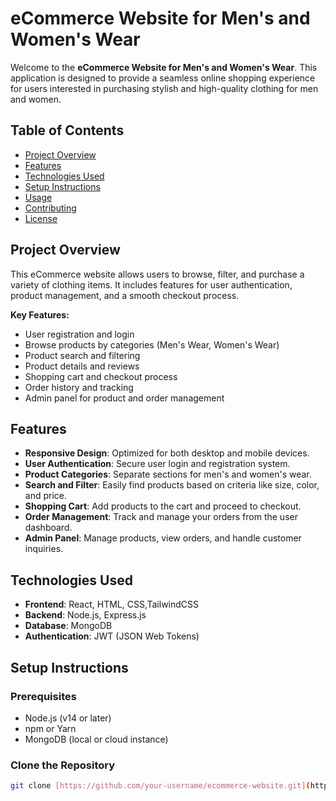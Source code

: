 
# eCommerce Website for Men's and Women's Wear

Welcome to the **eCommerce Website for Men's and Women's Wear**. This application is designed to provide a seamless online shopping experience for users interested in purchasing stylish and high-quality clothing for men and women.

## Table of Contents

- [Project Overview](#project-overview)
- [Features](#features)
- [Technologies Used](#technologies-used)
- [Setup Instructions](#setup-instructions)
- [Usage](#usage)
- [Contributing](#contributing)
- [License](#license)

## Project Overview

This eCommerce website allows users to browse, filter, and purchase a variety of clothing items. It includes features for user authentication, product management, and a smooth checkout process.

**Key Features:**

- User registration and login
- Browse products by categories (Men's Wear, Women's Wear)
- Product search and filtering
- Product details and reviews
- Shopping cart and checkout process
- Order history and tracking
- Admin panel for product and order management

## Features

- **Responsive Design**: Optimized for both desktop and mobile devices.
- **User Authentication**: Secure user login and registration system.
- **Product Categories**: Separate sections for men's and women's wear.
- **Search and Filter**: Easily find products based on criteria like size, color, and price.
- **Shopping Cart**: Add products to the cart and proceed to checkout.
- **Order Management**: Track and manage your orders from the user dashboard.
- **Admin Panel**: Manage products, view orders, and handle customer inquiries.

## Technologies Used

- **Frontend**: React, HTML, CSS,TailwindCSS
- **Backend**: Node.js, Express.js
- **Database**: MongoDB
- **Authentication**: JWT (JSON Web Tokens)

## Setup Instructions

### Prerequisites

- Node.js (v14 or later)
- npm or Yarn
- MongoDB (local or cloud instance)

### Clone the Repository

```bash
git clone [https://github.com/your-username/ecommerce-website.git](https://github.com/ANUKULUNJ/lavish-e-commerce.git

